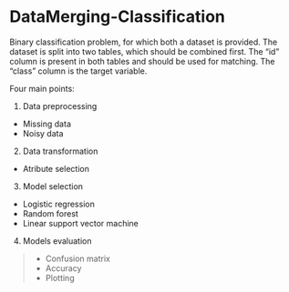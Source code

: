 # DataMerging-Classification
Binary classification problem, for which both a dataset is provided. The dataset is split into two tables, which should be combined first. 
The “id” column is present in both tables and should be used for matching. The “class” column is the target variable.

Four main points:
1. Data preprocessing
  - Missing data
  - Noisy data
2. Data transformation
  - Atribute selection
3. Model selection
  - Logistic regression
  - Random forest
  - Linear support vector machine
4. Models evaluation
  > - Confusion matrix
  > - Accuracy
  > - Plotting
